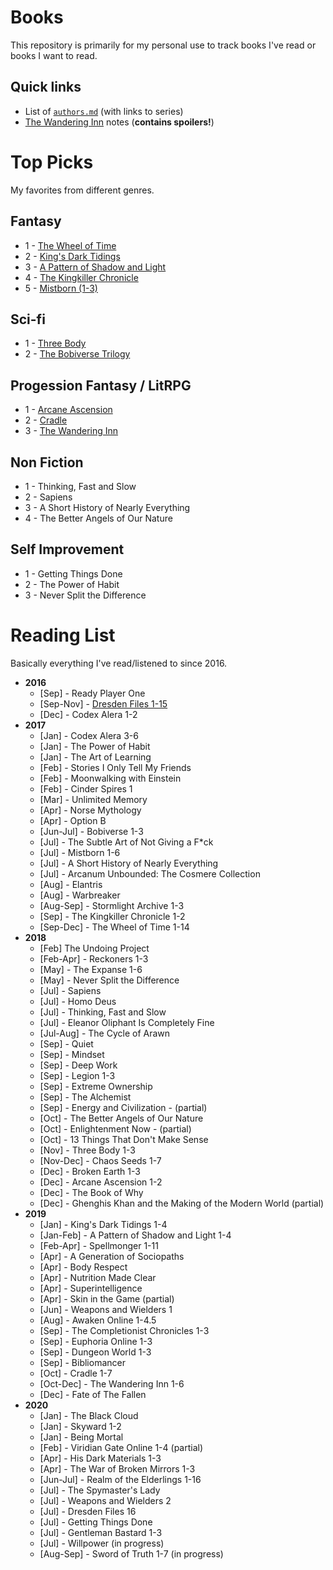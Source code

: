 # Books

This repository is primarily for my personal use to track books I've read or books I want to read.

## Quick links

- List of [`authors.md`](/authors.md) (with links to series)
- [The Wandering Inn](/fiction/fantasy/lit-rpg/wandering-inn/notes.md) notes (**contains spoilers!**)

# Top Picks

My favorites from different genres.

## Fantasy

- 1 - [The Wheel of Time](/fiction/fantasy/wheel-of-time.md)
- 2 - [King's Dark Tidings](/fiction/fantasy/kings-dark-tidings.md)
- 3 - [A Pattern of Shadow and Light](/fiction/fantasy/pattern-of-shadow-and-light.md)
- 4 - [The Kingkiller Chronicle](/fiction/fantasy/kingkiller-chronicle.md)
- 5 - [Mistborn (1-3)](/fiction/fantasy/mistborn.md)

## Sci-fi

- 1 - [Three Body](/fiction/sci-fi/three-body.md)
- 2 - [The Bobiverse Trilogy](/fiction/sci-fi/bobiverse.md)

## Progession Fantasy / LitRPG

- 1 - [Arcane Ascension](/fiction/fantasy/arcane-ascension.md)
- 2 - [Cradle](/fiction/fantasy/lit-rpg/cradle.md)
- 3 - [The Wandering Inn](/fiction/fantasy/lit-rpg/wandering-inn.md)

## Non Fiction

- 1 - Thinking, Fast and Slow
- 2 - Sapiens
- 3 - A Short History of Nearly Everything
- 4 - The Better Angels of Our Nature

## Self Improvement

- 1 - Getting Things Done
- 2 - The Power of Habit
- 3 - Never Split the Difference

# Reading List

Basically everything I've read/listened to since 2016.

- **2016**
  - [Sep] - Ready Player One
  - [Sep-Nov] - [Dresden Files 1-15](/fiction/fantasy/dresden-files.md)
  - [Dec] - Codex Alera 1-2
- **2017**
  - [Jan] - Codex Alera 3-6
  - [Jan] - The Power of Habit
  - [Jan] - The Art of Learning
  - [Feb] - Stories I Only Tell My Friends
  - [Feb] - Moonwalking with Einstein
  - [Feb] - Cinder Spires 1
  - [Mar] - Unlimited Memory
  - [Apr] - Norse Mythology
  - [Apr] - Option B
  - [Jun-Jul] - Bobiverse 1-3
  - [Jul] - The Subtle Art of Not Giving a F*ck
  - [Jul] - Mistborn 1-6
  - [Jul] - A Short History of Nearly Everything
  - [Jul] - Arcanum Unbounded: The Cosmere Collection
  - [Aug] - Elantris
  - [Aug] - Warbreaker
  - [Aug-Sep] - Stormlight Archive 1-3
  - [Sep] - The Kingkiller Chronicle 1-2
  - [Sep-Dec] - The Wheel of Time 1-14
- **2018**
  - [Feb] The Undoing Project
  - [Feb-Apr] - Reckoners 1-3
  - [May] - The Expanse 1-6
  - [May] - Never Split the Difference
  - [Jul] - Sapiens
  - [Jul] - Homo Deus
  - [Jul] - Thinking, Fast and Slow
  - [Jul] - Eleanor Oliphant Is Completely Fine
  - [Jul-Aug] - The Cycle of Arawn
  - [Sep] - Quiet
  - [Sep] - Mindset
  - [Sep] - Deep Work
  - [Sep] - Legion 1-3
  - [Sep] - Extreme Ownership
  - [Sep] - The Alchemist
  - [Sep] - Energy and Civilization - (partial)
  - [Oct] - The Better Angels of Our Nature
  - [Oct] - Enlightenment Now - (partial)
  - [Oct] - 13 Things That Don't Make Sense
  - [Nov] - Three Body 1-3
  - [Nov-Dec] - Chaos Seeds 1-7
  - [Dec] - Broken Earth 1-3
  - [Dec] - Arcane Ascension 1-2
  - [Dec] - The Book of Why  
  - [Dec] - Ghenghis Khan and the Making of the Modern World (partial)    
- **2019**
  - [Jan] - King's Dark Tidings 1-4
  - [Jan-Feb] - A Pattern of Shadow and Light 1-4
  - [Feb-Apr] - Spellmonger 1-11
  - [Apr] - A Generation of Sociopaths
  - [Apr] - Body Respect
  - [Apr] - Nutrition Made Clear
  - [Apr] - Superintelligence
  - [Apr] - Skin in the Game (partial)
  - [Jun] - Weapons and Wielders 1
  - [Aug] - Awaken Online 1-4.5
  - [Sep] - The Completionist Chronicles 1-3
  - [Sep] - Euphoria Online 1-3
  - [Sep] - Dungeon World 1-3
  - [Sep] - Bibliomancer
  - [Oct] - Cradle 1-7
  - [Oct-Dec] - The Wandering Inn 1-6
  - [Dec] - Fate of The Fallen
- **2020**
  - [Jan] - The Black Cloud
  - [Jan] - Skyward 1-2
  - [Jan] - Being Mortal
  - [Feb] - Viridian Gate Online 1-4 (partial)
  - [Apr] - His Dark Materials 1-3
  - [Apr] - The War of Broken Mirrors 1-3
  - [Jun-Jul] - Realm of the Elderlings 1-16
  - [Jul] - The Spymaster's Lady
  - [Jul] - Weapons and Wielders 2
  - [Jul] - Dresden Files 16
  - [Jul] - Getting Things Done
  - [Jul] - Gentleman Bastard 1-3
  - [Jul] - Willpower (in progress)
  - [Aug-Sep] - Sword of Truth 1-7 (in progress)
